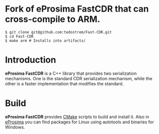 # Fork of eProsima FastCDR that can cross-compile to ARM.
```
$ git clone git@github.com:tedostrem/Fast-CDR.git 
$ cd Fast-CDR
$ make arm # Installs into artifacts/
```

# Introduction #

**eProsima FastCDR** is a C++ library that provides two serialization mechanisms. One is the standard CDR serialization mechanism, while the other is a faster implementation that modifies the standard.

# Build #

**eProsima FastCDR** provides [CMake][cmake] scripts to build and install it. Also in [eProsima][eprosima] you can find packages for Linux using autotools and binaries for Windows.

[cmake]: http://www.cmake.org
[eprosima]: http://www.eprosima.com
